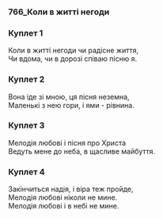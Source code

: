 ### 766_Коли в житті негоди
### Куплет 1
Коли в житті негоди чи радісне життя, <br/>Чи вдома, чи в дорозі співаю пісню я.
### Куплет 2
Вона іде зі мною, ця пісня неземна, <br/>Маленькі з нею гори, і ями - рівнина.
### Куплет 3
Мелодія любові і пісня про Христа <br/>Ведуть мене до неба, в щасливе майбуття.
### Куплет 4
Закінчиться надія, і віра теж пройде, <br/>Мелодія любові ніколи не мине. <br/>Мелодія любові і в небі не мине.
